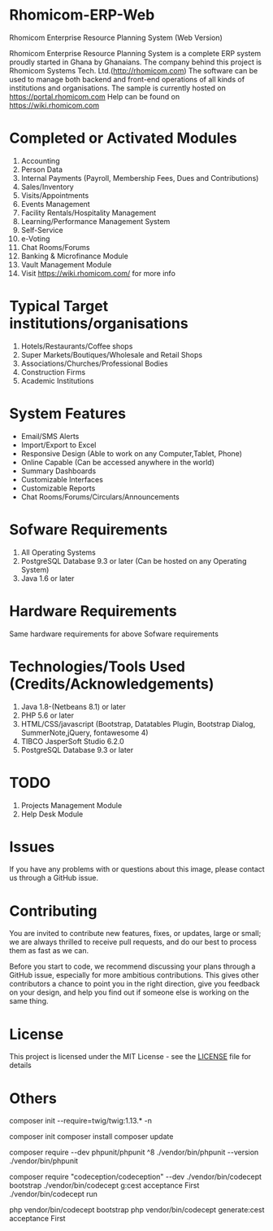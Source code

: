 
# Rhomicom-ERP-Web
Rhomicom Enterprise Resource Planning System (Web Version)

Rhomicom Enterprise Resource Planning System is a complete ERP system proudly started in Ghana by Ghanaians.
The company behind this project is Rhomicom Systems Tech. Ltd.(http://rhomicom.com)
The software can be used to manage both backend and front-end operations of all kinds of institutions and organisations.
The sample is currently hosted on https://portal.rhomicom.com
Help can be found on https://wiki.rhomicom.com

Completed or Activated Modules
=======================================
1. Accounting
2. Person Data
3. Internal Payments (Payroll, Membership Fees, Dues and Contributions)
4. Sales/Inventory
5. Visits/Appointments
6. Events Management
7. Facility Rentals/Hospitality Management
8. Learning/Performance Management System
9. Self-Service
10. e-Voting
11. Chat Rooms/Forums
12. Banking & Microfinance Module
13. Vault Management Module
14. Visit https://wiki.rhomicom.com/ for more info

Typical Target institutions/organisations
=========================================
1. Hotels/Restaurants/Coffee shops
2. Super Markets/Boutiques/Wholesale and Retail Shops
3. Associations/Churches/Professional Bodies
4. Construction Firms
5. Academic Institutions

System Features
=========================================
- Email/SMS Alerts  
- Import/Export to Excel  
- Responsive Design (Able to work on any Computer,Tablet, Phone)  
- Online Capable (Can be accessed anywhere in the world)  
- Summary Dashboards  
- Customizable Interfaces   
- Customizable Reports
- Chat Rooms/Forums/Circulars/Announcements

Sofware Requirements
=======================
1. All Operating Systems
2. PostgreSQL Database 9.3 or later (Can be hosted on any Operating System)
3. Java 1.6 or later

Hardware Requirements
=====================
Same hardware requirements for above Sofware requirements

Technologies/Tools Used (Credits/Acknowledgements)
==================================================
1. Java 1.8-(Netbeans 8.1) or later
2. PHP 5.6 or later
3. HTML/CSS/javascript (Bootstrap, Datatables Plugin, Bootstrap Dialog, SummerNote,jQuery, fontawesome 4)
4. TIBCO JasperSoft Studio 6.2.0
5. PostgreSQL Database 9.3 or later

# TODO
1. Projects Management Module
2. Help Desk Module

# Issues

If you have any problems with or questions about this image, please contact us through a GitHub issue.

# Contributing

You are invited to contribute new features, fixes, or updates, large or small; we are always thrilled to receive pull requests, and do our best to process them as fast as we can.

Before you start to code, we recommend discussing your plans through a GitHub issue, especially for more ambitious contributions. This gives other contributors a chance to point you in the right direction, give you feedback on your design, and help you find out if someone else is working on the same thing.

# License
This project is licensed under the MIT License - see the [LICENSE](LICENSE) file for details

# Others
composer init --require=twig/twig:1.13.* -n

composer init
composer install
composer update

composer require --dev phpunit/phpunit ^8
./vendor/bin/phpunit --version
./vendor/bin/phpunit

composer require "codeception/codeception" --dev
./vendor/bin/codecept bootstrap
./vendor/bin/codecept g:cest acceptance First
./vendor/bin/codecept run

php vendor/bin/codecept bootstrap
php vendor/bin/codecept generate:cest acceptance First